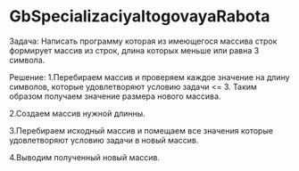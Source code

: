# GbSpecializaciyaItogovayaRabota

Задача:
Написать программу которая из имеющегося массива строк формирует массив 
из строк, длина которых меньше или равна 3 символа.

Решение:
1.Перебираем массив и проверяем каждое значение на длину символов, которые удовлетворяют условию задачи <= 3. Таким образом получаем значение размера нового массива.

2.Создаем массив нужной длинны.

3.Перебираем исходный массив и помещаем все значения которые удовлетворяют условию задачи в новый массив.

4.Выводим полученный новый массив.